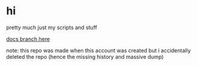 # hi
pretty much just my scripts and stuff

[docs branch here](https://github.com/Stefanuk12/ROBLOX/tree/documentation)

note: this repo was made when this account was created but i accidentally deleted the repo (hence the missing history and massive dump)
